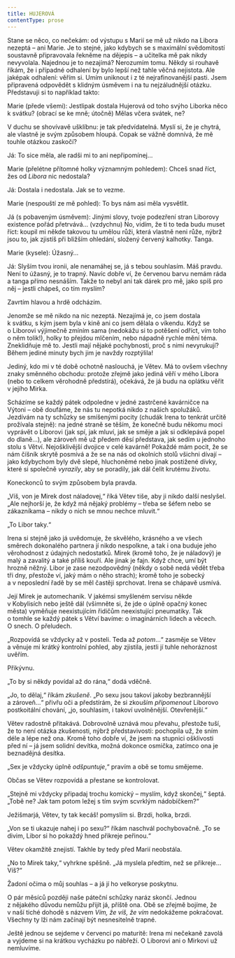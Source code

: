 ```yaml
---
title: HUJEROVÁ
contentType: prose
---
```


  

Stane se něco, co nečekám: od výstupu s Marií se mě už nikdo na Libora nezeptá – ani Marie. Je to stejné, jako kdybych se s maximální svědomitostí soustavně připravovala řekněme na dějepis – a učitelka mě pak nikdy nevyvolala. Najednou je to nezajímá? Nerozumím tomu. Někdy si rouhavě říkám, že i případné odhalení by bylo lepší než tahle věčná nejistota. Ale jaképak odhalení: věřím si. Umím uniknout i z té nejrafinovanější pasti. Jsem připravená odpovědět s klidným úsměvem i na tu nejzáludnější otázku. Představuji si to například takto:

Marie (přede všemi): Jestlipak dostala Hujerová od toho svýho Liborka něco k svátku? (obrací se ke mně; útočně) Mělas včera svátek, ne?

V duchu se shovívavě ušklíbnu: je tak předvídatelná. Myslí si, že je chytrá, ale vlastně je svým způsobem hloupá. Copak se vážně domnívá, že mě touhle otázkou zaskočí?

Já: To sice měla, ale radši mi to ani nepřipomínej…

Marie (přelétne přítomné holky významným pohledem): Chceš snad říct, žes od _Libora_ nic nedostala?

Já: Dostala i nedostala. Jak se to vezme.

Marie (nespouští ze mě pohled): To bys nám asi měla vysvětlit.

Já (s pobaveným úsměvem): Jinými slovy, tvoje podezření stran Liborovy existence pořád přetrvává… (vzdychnu) No, vidím, že ti to teda budu muset říct: koupil mi někde takovou tu umělou růži, která vlastně neni růže, nýbrž jsou to, jak zjistíš při bližším ohledání, složený červený kalhotky. Tanga.

Marie (kysele): Úžasný…

Já: Slyším tvou ironii, ale nenamáhej se, já s tebou souhlasím. Máš pravdu. Není to úžasný, je to trapný. Navíc dobře ví, že červenou barvu nemám ráda a tanga přímo nesnáším. Takže to nebyl ani tak dárek pro mě, jako spíš pro něj – jestli chápeš, co tím myslím?

Zavrtím hlavou a hrdě odcházím.

  

Jenomže se mě nikdo na nic nezeptá. Nezajímá je, co jsem dostala k svátku, s kým jsem byla v kině ani co jsem dělala o víkendu. Když se o Liborovi výjimečně zmíním sama (nedokážu si to potěšení odříct, vím toho o něm tolik!), holky to přejdou mlčením, nebo nápadně rychle mění téma. Zneklidňuje mě to. Jestli mají nějaké pochybnosti, proč s nimi nevyrukují? Během jediné minuty bych jim je navždy rozptýlila!

Jediný, kdo mi v té době ochotně naslouchá, je Větev. Má to ovšem všechny znaky směnného obchodu: protože zřejmě jako jediná věří v mého Libora (nebo to celkem věrohodně předstírá), očekává, že já budu na oplátku věřit v jejího Mirka.

Scházíme se každý pátek odpoledne v jedné zastrčené kavárničce na Výtoni – obě doufáme, že nás tu nepotká nikdo z našich spolužáků. Jezdívám na ty schůzky se smíšenými pocity (chudák Irena to tenkrát určitě prožívala stejně): na jedné straně se těším, že konečně budu někomu moci vyprávět o Liborovi (jak spí, jak mluví, jak se směje a jak si odklepává popel do dlaně…), ale zároveň mě už předem děsí představa, jak sedím u jednoho stolu s Větví. Nejošklivější dvojice v celé kavárně! Pokaždé mám pocit, že se nám číšník skrytě posmívá a že se na nás od okolních stolů všichni dívají – jako kdybychom byly dvě slepé, hluchoněmé nebo jinak postižené dívky, které si společně _vyrazily_, aby se poradily, jak dál čelit krutému životu.

Koneckonců to svým způsobem byla pravda.

„Víš, von je Mirek dost náladovej,“ říká Větev tiše, aby ji nikdo další neslyšel. „Ale nejhorší je, že když má nějaký problémy – třeba se šéfem nebo se zákazníkama – nikdy o nich se mnou nechce mluvit.“

„To Libor taky.“

Irena si stejně jako já uvědomuje, že skvělého, krásného a ve všech směrech dokonalého partnera jí nikdo nespolkne, a tak i ona buduje jeho věrohodnost z údajných nedostatků. Mirek (kromě toho, že je náladový) je malý a zavalitý a také příliš kouří. Ale jinak je fajn. Když chce, umí být hrozně něžný. Libor je zase nezodpovědný (někdy o sobě nedá vědět třeba tři dny, přestože ví, jaký mám o něho strach); kromě toho je sobecký a v neposlední řadě by se měl častěji sprchovat. Irena se chápavě usmívá.

Její Mirek je automechanik. V jakémsi smyšleném servisu někde v Kobylisích nebo ještě dál (všimněte si, že jde o úplně opačný konec města) vyměňuje neexistujícím řidičům neexistující pneumatiky. Tak o tomhle se každý pátek s Větví bavíme: o imaginárních lidech a věcech. O snech. O přeludech.

„Rozpovídá se vždycky až v posteli. Teda až _potom_…“ zasměje se Větev a věnuje mi krátký kontrolní pohled, aby zjistila, jestli jí tuhle nehoráznost uvěřím.

Přikývnu.

„To by si někdy povídal až do rána,“ dodá vděčně.

„Jo, to dělaj,“ říkám _zkušeně_. „Po sexu jsou takoví jakoby bezbrannější a zároveň…“ přivřu oči a předstírám, že si zkouším _připomenout_ Liborovo postkoitální chování, „jo, souhlasim, i takoví uvolněnější. Otevřenější.“

Větev radostně přitakává. Dobrovolně uznává mou převahu, přestože tuší, že to není otázka zkušenosti, nýbrž představivosti: pochopila už, že sním déle a lépe než ona. Kromě toho dobře ví, že jsem na stupnici ošklivosti před ní – já jsem solidní devítka, možná dokonce osmička, zatímco ona je beznadějná desítka.

„Sex je vždycky úplně _odšpuntuje_,“ pravím a obě se tomu smějeme.

Občas se Větev rozpovídá a přestane se kontrolovat.

„Stejně mi vždycky připadaj trochu komický – myslím, když skončej,“ šeptá. „Tobě ne? Jak tam potom ležej s tím svým scvrklým nádobíčkem?“

Ježišmarjá, Větev, ty tak kecáš! pomyslím si. Brzdi, holka, brzdi.

„Von se ti ukazuje nahej i po sexu?“ říkám naschvál pochybovačně. „To se divim, Libor si ho pokaždý hned přikreje peřinou.“

Větev okamžitě znejistí. Takhle by tedy před Marií neobstála.

„No to Mirek taky,“ vyhrkne spěšně. „Já myslela předtim, než se přikreje… Víš?“

Žadoní očima o můj souhlas – a já jí ho velkoryse poskytnu.

  

O pár měsíců později naše páteční schůzky naráz skončí. Jednou z nějakého důvodu nemůžu přijít já, příště ona. Obě se zřejmě bojíme, že v naší tiché dohodě s názvem _Vím, že víš, že vím_ nedokážeme pokračovat. Všechny ty lži nám začínají být nesnesitelně trapné.

Ještě jednou se sejdeme v červenci po maturitě: Irena mi nečekaně zavolá a vyjdeme si na krátkou vycházku po nábřeží. O Liborovi ani o Mirkovi už nemluvíme.
